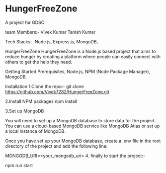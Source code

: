 # HungerFreeZone
A project for GDSC 

team Members:-
Vivek Kumar
Tanish Kumar

Tech Stacks:-
Node js,
Express js,
MongoDB,

HungerFreeZone
HungerFreeZone is a Node.js based project that aims to reduce hunger by creating a platform where people can easily connect with others to get the help they need.

Getting Started
Prerequisites,
Node.js,
NPM (Node Package Manager),
MongoDB.

Installation
1.Clone the repo:-
git clone https://github.com/Vivek7282/HungerFreeZone.git

2.Install NPM packages
npm install

3.Set up MongoDB

You will need to set up a MongoDB database to store data for the project. You can use a cloud-based MongoDB service like MongoDB Atlas or set up a local instance of MongoDB.

Once you have set up your MongoDB database, create a .env file in the root directory of the project and add the following line:

MONGODB_URI=<your_mongodb_uri>
4. finally to start the project:-

npm run start


